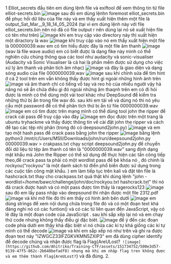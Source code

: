 1 Elliot_secrets
đầu tiên em dùng lệnh file và exiftool để xem thông tin từ file elliot-secrets.bin
![image](https://github.com/Ahitriko/Training-CTF/assets/151734752/9f37efd9-3561-43bd-802e-1eeb8592f1b0)
sau đó em dùng lệnhn foremost elliot_secrets.bin để phục hồi dữ liệu của file này và em thấy xuất hiện thêm một file là output_Sat_Mar__9_18_14_05_2024
(tại vì em dùng lệnh này với file elliot_secrets.bin nên nó đã có file output r nên dùng lại nó sẽ xuất hiện file có tên như trên)
![image](https://github.com/Ahitriko/Training-CTF/assets/151734752/0eff8832-5e24-4fe9-9628-d5c547d67447)
khi em truy cập vào directory này thì xuất hiện một diractory là wav
![image](https://github.com/Ahitriko/Training-CTF/assets/151734752/ab2bb1a1-e401-42af-865b-a7083de841d4)
khi truy cập vào nó em thấy xuất hiện một file là 000000039.wav
em có tìm hiểu được đây là một file âm thanh
![image](https://github.com/Ahitriko/Training-CTF/assets/151734752/c6d27678-fb9d-4fd1-9456-699019ad9969)
(wav là file wave audio)
em có biết được là dạng fike này mình có thể nghiên cứu chúng thông qua các tool như audacity và sonic-visualiser
(Audacity và Sonic Visualiser là cả hai là phần mềm được sử dụng cho việc xử lý âm thanh và phân tích âm nhạc)
![image](https://github.com/Ahitriko/Training-CTF/assets/151734752/05a8b8a3-616d-4f53-9fe8-1388949bc67b)
và đây là giao diện và dạng sóng audio của file 0000000039.wav
![image](https://github.com/Ahitriko/Training-CTF/assets/151734752/61402111-d2cb-4e2f-b1a5-76bd473b17a6)
sau khi chỉnh sửa để tìm hint ở cả 2 tool trên em vẫn không thấy được hint gì ngoài những hình ảnh trên
![image](https://github.com/Ahitriko/Training-CTF/assets/151734752/ade29aeb-927f-4f7d-af2d-0355fd96a8a4)
và âm thanh chỉ có tiếng vỗ tay và reo hò của nhiều người
vậy hả năng nó sẽ ẩn chứa điều gì đó ngoài những âm thaqnh trên
em có đi hỏi được là mình có thể dùng một vài tool khác như DeepSound để kiểm tra những thứ bị ẩn trong file wav đó.
sau khi em tải về và dùng nó thì nó yêu cầu một password để có thể phân tích thứ bị ẩn từ file 0000000039.wav
![image](https://github.com/Ahitriko/Training-CTF/assets/151734752/2617d56f-8940-4cf0-b4b1-4844e7fcb278)
em có tìm được trên mạng mình có thể dùng tool john the ripper để crack cái pass để truy cập vào đây 
![image](https://github.com/Ahitriko/Training-CTF/assets/151734752/72e0c7eb-069c-47d8-95ab-75a1d4baa423)
em đọc được trên một trang là ubuntu tryhackme và thấy được thông tin về cài đặt john the ripper và cách để tạo các tệp nhị phân (trong đó có deepsound2john.py)
![image](https://github.com/Ahitriko/Training-CTF/assets/151734752/cccf1bdd-8681-4d45-a8f3-630fb5f160c2)
và em tạo một hash pass để crack pass bằng john the ripper
![image](https://github.com/Ahitriko/Training-CTF/assets/151734752/5d8815ed-3836-4152-ad7e-875aaf6c7e8b)
bằng lệnh python3 /mnt/c/Users/MSII/Downloads/john/run/deepsound2john.py 00000039.wav > crakpass.txt 
chạy script deepsound2john.py để chuyển đổi dữ liệu từ tệp âm thanh có tên là "0000000039.wav" sang định dạng mật khẩu mà John the Ripper có thể sử dụng để thực hiện các tấn công
tiếp theo,để crack pass ta phải có một wordlist pass để bẻ khóa nó , đó chính là rockyou("rockyou" là một danh sách từ điển phổ biến được sử dụng trong các cuộc tấn công mật khẩu. )
em làm tiếp tục trên kali và đặt tên file là hashcrack.txt thay cho crackpass.txt
quả thật khi dùng lệnh "john -wordlist=/home/bawc/challenge/john/doc/rockyou.txt hashcrack.txt" thì nó đã crack được hash và có một pass được tìm thấy là ragerocks123
![image](https://github.com/Ahitriko/Training-CTF/assets/151734752/863f2154-f531-4c2a-b884-fdb9e348fb21)
sau đó em lấy pass nhập vào deepsound thì nhận được một file 2312.pdf
![image](https://github.com/Ahitriko/Training-CTF/assets/151734752/0bf46cf7-6330-44a9-9be1-1b04a89c7353)
và khi mở file đó thì em thấy có hình ảnh bên dưới
![image](https://github.com/Ahitriko/Training-CTF/assets/151734752/f75a6ef0-8156-4e89-b7f9-b3f671406ed3)
em dùng strings để xem nội dung chứa trong file đó và có một đoạn text khá đáng nghi
nó có các funtion() và có các từ liên quan đến JavaScript, vậy có lẽ đây là một đoạn code của JavaScript .
sau khi sắp xếp lại nó và em chạy thử code nhưng không thấy điều gì đặc biêt.
![image](https://github.com/Ahitriko/Training-CTF/assets/151734752/30c645ab-6ef8-44c0-82ac-c1e95bbfe660)
để ý đến các đoạn code phía dưới em thấy khá đặc biệt vì nó chứa các kí tự khá giống các kí tự mình có thể decode
![image](https://github.com/Ahitriko/Training-CTF/assets/151734752/ae985e72-7449-4eea-bb01-baf23cdf01f1)
và khi em sắp xếp nó như trên và ghi ra được đoạn text này "IZWGCZ33IFZGKVKMN5ZXIP3"
em đã dùng cipher identify để decode chúng và nhận được flag là Flag{AreULost?`
![image](https://github.com/Ahitriko/Training-CTF/assets/151734752/500e3d57-9139-47f5-862c-2b640befadf8)
nhưng mà khi em nhập flag tren không được và em thêm thành Flag{AreULost?`} và đã đúng.
2.
